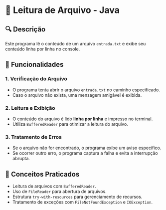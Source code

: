 # 📖 Leitura de Arquivo - Java

## 🔍 Descrição
Este programa lê o conteúdo de um arquivo `entrada.txt` e exibe seu conteúdo linha por linha no console.

## 📂 Funcionalidades
### **1. Verificação do Arquivo**
- O programa tenta abrir o arquivo `entrada.txt` no caminho especificado.
- Caso o arquivo não exista, uma mensagem amigável é exibida.

### **2. Leitura e Exibição**
- O conteúdo do arquivo é lido **linha por linha** e impresso no terminal.
- Utiliza `BufferedReader` para otimizar a leitura do arquivo.

### **3. Tratamento de Erros**
- Se o arquivo não for encontrado, o programa exibe um aviso específico.
- Se ocorrer outro erro, o programa captura a falha e evita a interrupção abrupta.

## 🎯 Conceitos Praticados
- Leitura de arquivos com `BufferedReader`.
- Uso de `FileReader` para abertura de arquivos.
- Estrutura `try-with-resources` para gerenciamento de recursos.
- Tratamento de exceções com `FileNotFoundException` e `IOException`.
